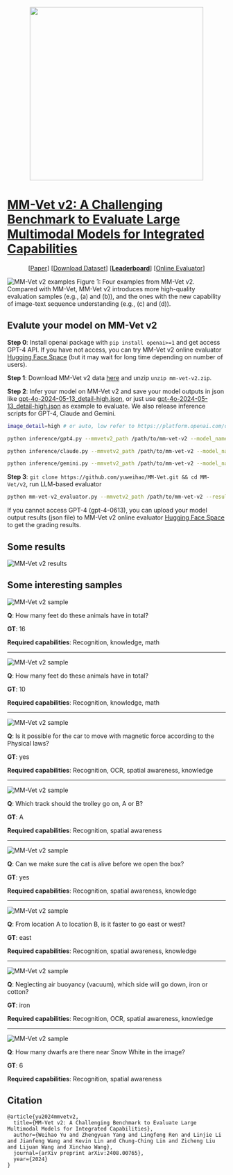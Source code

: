 <p align="center">
<img src="https://raw.githubusercontent.com/yuweihao/misc/master/MM-Vet/mm-vet-v2_logo.jpg" width="400"> <br>
</p>


# [MM-Vet v2: A Challenging Benchmark to Evaluate Large Multimodal Models for Integrated Capabilities](https://arxiv.org/abs/2408.00765)

<p align="center">
[<a href="https://arxiv.org/abs/2408.00765">Paper</a>] 
[<a href="https://github.com/yuweihao/MM-Vet/releases/download/v2/mm-vet-v2.zip">Download Dataset</a>]
[<a href="https://paperswithcode.com/sota/visual-question-answering-on-mm-vet-v2"><b>Leaderboard</b></a>]
[<a href="https://huggingface.co/spaces/whyu/MM-Vet-v2_Evaluator">Online Evaluator</a>]
</p>



![MM-Vet v2 examples](https://raw.githubusercontent.com/yuweihao/misc/master/MM-Vet/mm-vet-v2_examples.jpg)
Figure 1: Four examples from MM-Vet v2. Compared with MM-Vet, MM-Vet v2 introduces more high-quality evaluation samples (e.g., (a) and (b)), and the ones with the new capability of image-text sequence understanding (e.g., (c) and (d)).

## Evalute your model on MM-Vet v2
**Step 0**: Install openai package with `pip install openai>=1` and get access GPT-4 API. If you have not access, you can try MM-Vet v2 online evaluator [Hugging Face Space](https://huggingface.co/spaces/whyu/MM-Vet-v2_Evaluator) (but it may wait for long time depending on number of users).

**Step 1**:  Download MM-Vet v2 data [here](https://github.com/yuweihao/MM-Vet/releases/download/v2/mm-vet-v2.zip) and unzip `unzip mm-vet-v2.zip`.

**Step 2**: Infer your model on MM-Vet v2 and save your model outputs in json like [gpt-4o-2024-05-13_detail-high.json](results/gpt-4o-2024-05-13_detail-high.json), or just use [gpt-4o-2024-05-13_detail-high.json](results/gpt-4o-2024-05-13_detail-high.json) as example to evaluate. We also release inference scripts for GPT-4, Claude and Gemini.

```bash
image_detail=high # or auto, low refer to https://platform.openai.com/docs/guides/vision/low-or-high-fidelity-image-understanding

python inference/gpt4.py --mmvetv2_path /path/to/mm-vet-v2 --model_name gpt-4o-2024-05-13 --image_detail ${image_detail}
```

```bash
python inference/claude.py --mmvetv2_path /path/to/mm-vet-v2 --model_name claude-3-5-sonnet-20240620
```

```bash
python inference/gemini.py --mmvetv2_path /path/to/mm-vet-v2 --model_name gemini-1.5-pro
```

**Step 3**: `git clone https://github.com/yuweihao/MM-Vet.git && cd MM-Vet/v2`, run LLM-based evaluator
```bash
python mm-vet-v2_evaluator.py --mmvetv2_path /path/to/mm-vet-v2 --result_file results/gpt-4o-2024-05-13_detail-high.json
```
If you cannot access GPT-4 (gpt-4-0613), you can upload your model output results (json file) to MM-Vet v2 online evaluator [Hugging Face Space](https://huggingface.co/spaces/whyu/MM-Vet-v2_Evaluator) to get the grading results.

## Some results
![MM-Vet v2 results](https://raw.githubusercontent.com/yuweihao/misc/master/MM-Vet/MM-Vet-v2_results.png)


## Some interesting samples

![MM-Vet v2 sample](https://raw.githubusercontent.com/yuweihao/misc/master/MM-Vet/v2_495_0.jpg)

**Q**: How many feet do these animals have in total?

**GT**: 16

**Required capabilities**: Recognition, knowledge, math

---

![MM-Vet v2 sample](https://raw.githubusercontent.com/yuweihao/misc/master/MM-Vet/v2_500_0.jpg)

**Q**: How many feet do these animals have in total?

**GT**: 10

**Required capabilities**: Recognition, knowledge, math

---

![MM-Vet v2 sample](https://raw.githubusercontent.com/yuweihao/misc/master/MM-Vet/v2_504_0.jpg)

**Q**: Is it possible for the car to move with magnetic force according to the Physical laws?

**GT**: yes

**Required capabilities**: Recognition, OCR, spatial awareness, knowledge

---

![MM-Vet v2 sample](https://raw.githubusercontent.com/yuweihao/misc/master/MM-Vet/v2_505_0.jpg)

**Q**: Which track should the trolley go on, A or B?

**GT**: A

**Required capabilities**: Recognition, spatial awareness

---

![MM-Vet v2 sample](https://raw.githubusercontent.com/yuweihao/misc/master/MM-Vet/v2_507_0.jpg)

**Q**: Can we make sure the cat is alive before we open the box?

**GT**: yes

**Required capabilities**: Recognition, spatial awareness, knowledge

---

![MM-Vet v2 sample](https://raw.githubusercontent.com/yuweihao/misc/master/MM-Vet/v2_508_0.jpg)

**Q**: From location A to location B, is it faster to go east or west?

**GT**: east

**Required capabilities**: Recognition, spatial awareness, knowledge

---

![MM-Vet v2 sample](https://raw.githubusercontent.com/yuweihao/misc/master/MM-Vet/v2_512_0.jpg)

**Q**: Neglecting air buoyancy (vacuum), which side will go down, iron or cotton?

**GT**: iron

**Required capabilities**: Recognition, OCR, spatial awareness, knowledge

---

![MM-Vet v2 sample](https://raw.githubusercontent.com/yuweihao/misc/master/MM-Vet/v2_514_0.jpg)

**Q**: How many dwarfs are there near Snow White in the image?

**GT**: 6

**Required capabilities**: Recognition, spatial awareness


## Citation
```
@article{yu2024mmvetv2,
  title={MM-Vet v2: A Challenging Benchmark to Evaluate Large Multimodal Models for Integrated Capabilities},
  author={Weihao Yu and Zhengyuan Yang and Lingfeng Ren and Linjie Li and Jianfeng Wang and Kevin Lin and Chung-Ching Lin and Zicheng Liu and Lijuan Wang and Xinchao Wang},
  journal={arXiv preprint arXiv:2408.00765},
  year={2024}
}
```